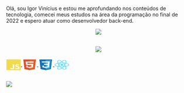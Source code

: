 Olá, sou Igor Vinícius e estou me aprofundando nos conteúdos de tecnologia, comecei meus estudos na área da programação no final de 2022 e espero atuar como desenvolvedor back-end.

<div align="center">
  <a href="https://github.com/IgorViniciuz">
  <img height="180em" src="https://github-readme-stats-sigma-five.vercel.app/api?username=igorviniciuz&show_icons=true&theme=gotham&include_all_commits=true&count_private=true"/>
</div>
  
  ##
 
<div align="center">
  <img height="150em" src="https://github-readme-stats-sigma-five.vercel.app/api/top-langs/?username=igorviniciuz&layout=compact&theme=gotham"/>
</div>
  
<div style="display: inline_block"><br>
  <img align="center" alt="Rafa-Js" height="30" width="40" src="https://raw.githubusercontent.com/devicons/devicon/master/icons/javascript/javascript-plain.svg">
  <img align="center" alt="Rafa-HTML" height="30" width="40" src="https://raw.githubusercontent.com/devicons/devicon/master/icons/html5/html5-original.svg">
  <img align="center" alt="Rafa-CSS" height="30" width="40" src="https://raw.githubusercontent.com/devicons/devicon/master/icons/css3/css3-original.svg">
  <img align="center" alt="Rafa-React" height="30" width="40" src="https://raw.githubusercontent.com/devicons/devicon/master/icons/react/react-original.svg">
</div>

  ##
 
<div> 

  <a href="https://www.linkedin.com/in/igorviniciuz/" target="_blank"><img src="https://img.shields.io/badge/-LinkedIn-%230077B5?style=for-the-badge&logo=linkedin&logoColor=white" target="_blank"></a> 
  
</div>

